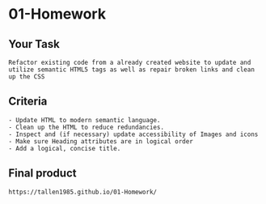 # 01-Homework

## Your Task
    Refactor existing code from a already created website to update and utilize semantic HTML5 tags as well as repair broken links and clean up the CSS

## Criteria
    - Update HTML to modern semantic language.
    - Clean up the HTML to reduce redundancies.
    - Inspect and (if necessary) update accessibility of Images and icons
    - Make sure Heading attributes are in logical order
    - Add a logical, concise title.

## Final product
    https://tallen1985.github.io/01-Homework/